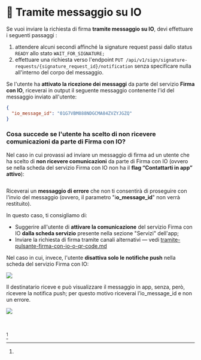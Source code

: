 # 📳 Tramite messaggio su IO

Se vuoi inviare la richiesta di firma **tramite messaggio su IO**, devi effettuare i seguenti passaggi :&#x20;

1. attendere alcuni secondi affinché la signature request passi dallo status `READY` allo stato `WAIT_FOR_SIGNATURE;`
2. effettuare una richiesta verso l'endpoint `PUT /api/v1/sign/signature-requests/{signature_request_id}/notification` senza specificare nulla all'interno del corpo del messaggio.

Se l'utente ha **attivato la ricezione dei messaggi** da parte del servizio **Firma con IO**,  riceverai in output il seguente messaggio contenente l'id del messaggio inviato all'utente:

```json
{
  "io_message_id": "01G7VBM888NDGCMA84ZVZYJGZQ"
}
```

### Cosa succede se l'utente ha scelto di non ricevere comunicazioni da parte di Firma con IO?

Nel caso in cui provassi ad inviare un messaggio di firma ad un utente che ha scelto di **non ricevere comunicazioni** da parte di Firma con IO (ovvero se nella scheda del servizio Firma con IO non ha il **flag “Contattarti in app” attivo**):

&#x20;                                              <img src="../../.gitbook/assets/richiesta_firma.png" alt="" data-size="original">

Riceverai un **messaggio di errore** che non ti consentirà di proseguire con l'invio del messaggio (ovvero, il parametro "i**o\_message\_id**" non verrà restituito).

In questo caso, ti consigliamo di:

* Suggerire all'utente di **attivare la comunicazione** del servizio Firma con IO **dalla scheda servizio** presente nella sezione "Servizi" dell'app;
* Inviare la richiesta di firma tramite canali alternativi — vedi [tramite-pulsante-firma-con-io-o-qr-code.md](tramite-pulsante-firma-con-io-o-qr-code.md "mention")

Nel caso in cui, invece, l'utente **disattiva solo le notifiche push** nella scheda del servizio Firma con IO:

&#x20;                                               ![](<../../.gitbook/assets/no\_push (1).png>)

Il destinatario riceve e può visualizzare il messaggio in app, senza, però, ricevere la notifica push; per questo motivo riceverai l’io\_message\_id e non un errore.

&#x20;                                                ![](../../.gitbook/assets/messaggio.png)&#x20;

\
[\
](#user-content-fn-1)[^1]

[^1]: 

